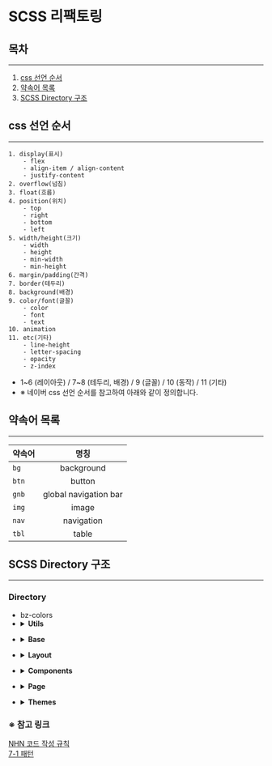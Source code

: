 # SCSS 리팩토링


## 목차

---

1. [css 선언 순서](#css-선언-순서)
2. [약속어 목록](#약속어-목록)
3. [SCSS Directory 구조](#scss-directory-구조)

## css 선언 순서

---

```
1. display(표시)
    - flex
    - align-item / align-content
    - justify-content
2. overflow(넘침)
3. float(흐름)
4. position(위치)
    - top
    - right
    - bottom
    - left
5. width/height(크기)
    - width
    - height
    - min-width
    - min-height
6. margin/padding(간격)
7. border(테두리)
8. background(배경)
9. color/font(글꼴)
    - color
    - font
    - text
10. animation
11. etc(기타)
    - line-height
    - letter-spacing
    - opacity
    - z-index
```

* 1~6 (레이아웃) / 7~8 (테두리, 배경) / 9 (글꼴) / 10 (동작) / 11 (기타)
* ※ 네이버 css 선언 순서를 참고하여 아래와 같이 정의합니다.

## 약속어 목록

---

| 약속어    |          명칭           | 
|--------|:---------------------:|
| `bg`   |      background       |
| `btn`  |        button         |
| `gnb`  | global navigation bar |
| `img`  |         image         |
| `nav`  |      navigation       |
| `tbl`  |         table         |

## SCSS Directory 구조

---

### Directory
<ul>
    <li style="list-style-type:disc">bz-colors</li>
    <li><details close=""><summary><strong>Utils</strong></summary>
        <ul>
            <li><details close=""><summary>mixins</summary>
                <ul>
                    <li style="list-style-type:disc">_animation.scss</li>
                    <li style="list-style-type:disc">_border.scss</li>
                    <li style="list-style-type:disc">_divider.scss</li>
                    <li style="list-style-type:disc">_component.scss</li>
                    <li style="list-style-type:disc">_image.scss</li>
                    <li style="list-style-type:disc">_layout.scss</li>
                    <li style="list-style-type:disc">_position.scss</li>
                    <li style="list-style-type:disc">_scroll.scss</li>
                    <li style="list-style-type:disc">_text.scss</li>
                    <li style="list-style-type:disc">_functions.scss</li>
                </ul>
            </details></li>
        </ul>
        <ul>
            <li><details close=""><summary>variables / 변수만</summary>
                <ul>
                    <li style="list-style-type:disc">_alignments.scss</li>
                    <li style="list-style-type:disc">_columns.scss</li>
                    <li style="list-style-type:disc">_flex.scss</li>
                    <li style="list-style-type:disc">_spacing.scss</li>
                    <li style="list-style-type:disc">_variables.scss</li>
                </ul>
            </details></li>
        </ul>
    </details></li>
</ul>
<ul>
    <li><details close=""><summary><strong>Base</strong></summary>
        <ul>
            <li style="list-style-type:disc">_reset.scss</li>
            <li style="list-style-type:disc">_common.scss</li>
            <li style="list-style-type:disc">_font.scss</li>
            <li style="list-style-type:disc">_icons.scss</li>
        </ul>
    </details></li>
</ul>
<ul>
    <li><details close=""><summary><strong>Layout</strong></summary>
        <ul>
            <li style="list-style-type:disc">_wrapper.scss</li>
            <li style="list-style-type:disc">_header.scss</li>
            <li style="list-style-type:disc">_footer.scss</li>
            <li style="list-style-type:disc">_navigation.scss</li>
            <li><details close=""><summary>_content.scss</summary>
                <ul>
                    <li style="list-style-type:disc">search</li>
                    <li style="list-style-type:disc">edit / view</li>
                </ul>
            </details></li>
        </ul>
    </details></li>
</ul>
<ul>
    <li><details close=""><summary><strong>Components</strong></summary>
        <ul>
            <li><details close=""><summary>Button.scss</summary>
                <ul>
                    <li style="list-style-type:disc">Icon</li>
                    <li style="list-style-type:disc">Single</li>
                    <li style="list-style-type:disc">Group</li>
                </ul>
            </details></li>
        </ul>
        <ul>
            <li><details close=""><summary>Form.scss</summary>
                <ul>
                    <li style="list-style-type:disc">Text Field</li>
                    <li style="list-style-type:disc">Dropdown / Select</li>
                    <li style="list-style-type:disc">Textarea</li>
                    <li style="list-style-type:disc">File uploader</li>
                    <li style="list-style-type:disc">Sliders</li>
                    <li style="list-style-type:disc">Switches</li>
                    <li style="list-style-type:disc">Checkbox</li>
                    <li style="list-style-type:disc">Radio</li>
                    <li style="list-style-type:disc">Color</li>
                    <li style="list-style-type:disc">Date / Time
                        <ul>
                            <li style="list-style-type:circle">Date</li>
                            <li style="list-style-type:circle">Time</li>
                            <li style="list-style-type:circle">Date Time</li>
                        </ul>
                    </li>
                </ul>
            </details></li>
        </ul>
        <ul>
            <li style="list-style-type:disc">_alerts.scss</li>
            <li style="list-style-type:disc">_avatar.scss</li>
            <li style="list-style-type:disc">_popup.scss</li>
            <li style="list-style-type:disc">_modal.scss</li>
            <li style="list-style-type:disc">_reply.scss</li>
            <li style="list-style-type:disc">_paging.scss</li>
            <li style="list-style-type:disc">_scrollbar.scss</li>
            <li style="list-style-type:disc">_tag.scss</li>
            <li style="list-style-type:disc">_thumbnail.scss</li>
            <li style="list-style-type:disc">_tooltip.scss</li>
            <li style="list-style-type:disc">_tree.scss</li>
            <li style="list-style-type:disc">_validation.scss</li>
        </ul>
    </details></li>
</ul>
<ul>
    <li><details close=""><summary><strong>Page</strong></summary>
        <ul>
            <li style="list-style-type:disc">document.scss</li>
            <li style="list-style-type:disc">formDesigner.scss</li>
            <li style="list-style-type:disc">portal.scss</li>
            <li style="list-style-type:disc">process.scss</li>
            <li style="list-style-type:disc">report.scss</li>        
        </ul>
    </details></li>
</ul>
<ul>
    <li><details close=""><summary><strong>Themes</strong></summary>
        <ul><li><details close=""><summary>Dark</summary></details></li></ul>
</details></li>
</ul>

### ※ 참고 링크
<p>
<a href="https://nuli.navercorp.com/data/convention/NHN_Coding_Conventions_for_Markup_Languages.pdf" target="_blank">NHN 코드 작성 규칙</a><br>
<a href="https://imagineu.tistory.com/23">7-1 패턴</a>
</p>
